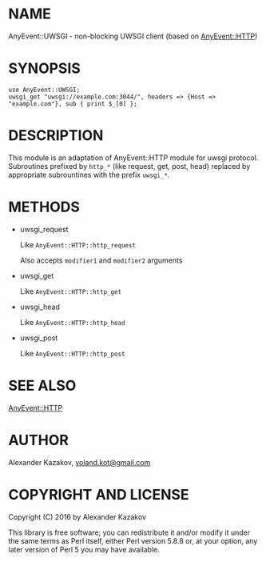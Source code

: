 # NAME

AnyEvent::UWSGI - non-blocking UWSGI client (based on [AnyEvent::HTTP](https://metacpan.org/pod/AnyEvent::HTTP))

# SYNOPSIS

    use AnyEvent::UWSGI;
    uwsgi_get "uwsgi://example.com:3044/", headers => {Host => "example.com"}, sub { print $_[0] };

# DESCRIPTION

This module is an adaptation of AnyEvent::HTTP module for uwsgi protocol.
Subroutines prefixed by `http_*` (like request, get, post, head) replaced by appropriate subrountines with the prefix `uwsgi_*`.

# METHODS

- uwsgi\_request

    Like `AnyEvent::HTTP::http_request`
    
    Also accepts `modifier1` and `modifier2` arguments


- uwsgi\_get

    Like `AnyEvent::HTTP::http_get`

- uwsgi\_head

    Like `AnyEvent::HTTP::http_head`

- uwsgi\_post

    Like `AnyEvent::HTTP::http_post`

# SEE ALSO

[AnyEvent::HTTP](https://metacpan.org/pod/AnyEvent::HTTP)

# AUTHOR

Alexander Kazakov, <voland.kot@gmail.com>

# COPYRIGHT AND LICENSE

Copyright (C) 2016 by Alexander Kazakov

This library is free software; you can redistribute it and/or modify
it under the same terms as Perl itself, either Perl version 5.8.8 or,
at your option, any later version of Perl 5 you may have available.
